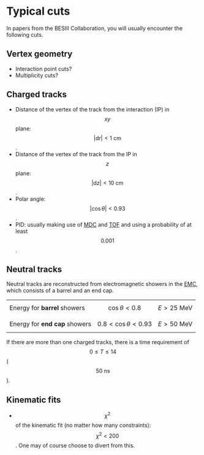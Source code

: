 # Typical cuts

In papers from the BESIII Collaboration, you will usually encounter the following cuts.

## Vertex geometry

* Interaction point cuts?
* Multiplicity cuts?

## Charged tracks

* Distance of the vertex of the track from the interaction \(IP\) in $$xy$$ plane: $$\left|\text{d}r\right| < 1\text{ cm}$$.
* Distance of the vertex of the track from the IP in $$z$$ plane: $$\left|\text{d}z\right| < 10\text{ cm}$$.
* Polar angle: $$\left|\cos\theta\right| < 0.93$$.
* PID: usually making use of [MDC](besiii.md#muon-chamber-system-muc) and [TOF](besiii.md#time-of-flight-system-tof) and using a probability of at least $$0.001$$.

## Neutral tracks

Neutral tracks are reconstructed from electromagnetic showers in the [EMC](besiii.md#electromagnetic-calorimeter-emc), which consists of a barrel and an end cap.

|  |  |  |
| :--- | :---: | :---: |
| Energy for **barrel** showers | $$\cos\theta < 0.8$$ | $$E > 25\text{ MeV}$$ |
| Energy for **end cap** showers | $$0.8 < \cos\theta < 0.93$$ | $$E > 50\text{ MeV}$$ |

If there are more than one charged tracks, there is a time requirement of $$0 \leq T \leq 14$$ \( $$50\text{ ns}$$ \).

## Kinematic fits

* $$\chi^2$$ of the kinematic fit \(no matter how many constraints\): $$\chi^2 < 200$$. One may of course choose to divert from this.

